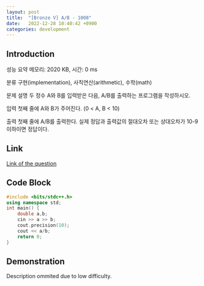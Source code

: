 ```yaml
---
layout: post
title:  "[Bronze V] A/B - 1008"
date:   2022-12-28 10:40:42 +0900
categories: development
---
```


## Introduction

성능 요약
메모리: 2020 KB, 시간: 0 ms

분류
구현(implementation), 사칙연산(arithmetic), 수학(math)

문제 설명
두 정수 A와 B를 입력받은 다음, A/B를 출력하는 프로그램을 작성하시오.

입력
첫째 줄에 A와 B가 주어진다. (0 < A, B < 10)

출력
첫째 줄에 A/B를 출력한다. 실제 정답과 출력값의 절대오차 또는 상대오차가 10-9 이하이면 정답이다.

## Link

[Link of the question](https://www.acmicpc.net/problem/1008)

## Code Block

```c++
#include <bits/stdc++.h>
using namespace std;
int main() {
    double a,b;
    cin >> a >> b;
    cout.precision(10);
    cout << a/b;
    return 0;
}
```

## Demonstration

Description ommited due to low difficulty.
